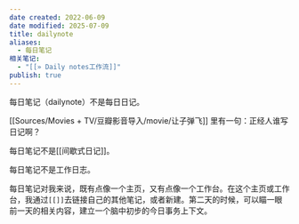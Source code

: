 ```yaml
---
date created: 2022-06-09
date modified: 2025-07-09
title: dailynote
aliases:
  - 每日笔记
相关笔记:
  - "[[» Daily notes工作流]]"
publish: true
---
```


每日笔记（dailynote）不是每日日记。

[[Sources/Movies + TV/豆瓣影音导入/movie/让子弹飞]] 里有一句：正经人谁写日记啊？

每日笔记不是[[间歇式日记]]。

每日笔记不是工作日志。

每日笔记对我来说，既有点像一个主页，又有点像一个工作台。在这个主页或工作台，我通过`[[]]`去链接自己的其他笔记，或者新建。第二天的时候，可以瞄一眼前一天的相关内容，建立一个脑中初步的今日事务上下文。
